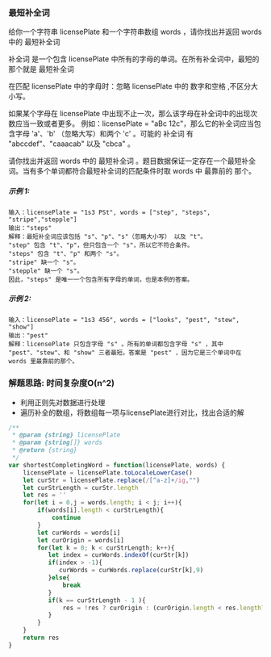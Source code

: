 ### 最短补全词
给你一个字符串 licensePlate 和一个字符串数组 words ，请你找出并返回 words 中的 最短补全词 

补全词 是一个包含 licensePlate 中所有的字母的单词。在所有补全词中，最短的那个就是 最短补全词 

在匹配 licensePlate 中的字母时：忽略 licensePlate 中的 数字和空格 ,不区分大小写。

如果某个字母在 licensePlate 中出现不止一次，那么该字母在补全词中的出现次数应当一致或者更多。
例如：licensePlate = "aBc 12c"，那么它的补全词应当包含字母 'a'、'b' （忽略大写）和两个 'c' 。可能的 补全词 有 "abccdef"、"caaacab" 以及 "cbca" 。

请你找出并返回 words 中的 最短补全词 。题目数据保证一定存在一个最短补全词。当有多个单词都符合最短补全词的匹配条件时取 words 中 最靠前的 那个。
 
##### 示例 1:

    输入：licensePlate = "1s3 PSt", words = ["step", "steps", "stripe","stepple"]
    输出："steps"
    解释：最短补全词应该包括 "s"、"p"、"s"（忽略大小写） 以及 "t"。
    "step" 包含 "t"、"p"，但只包含一个 "s"，所以它不符合条件。
    "steps" 包含 "t"、"p" 和两个 "s"。
    "stripe" 缺一个 "s"。
    "stepple" 缺一个 "s"。
    因此，"steps" 是唯一一个包含所有字母的单词，也是本例的答案。

##### 示例 2:

    输入：licensePlate = "1s3 456", words = ["looks", "pest", "stew", "show"]
    输出："pest"
    解释：licensePlate 只包含字母 "s" 。所有的单词都包含字母 "s" ，其中 "pest"、"stew"、和 "show" 三者最短。答案是 "pest" ，因为它是三个单词中在 words 里最靠前的那个。

### 解题思路: 时间复杂度O(n^2)
- 利用正则先对数据进行处理
- 遍历补全的数组，将数组每一项与licensePlate进行对比，找出合适的解

```js
/**
 * @param {string} licensePlate
 * @param {string[]} words
 * @return {string}
 */
var shortestCompletingWord = function(licensePlate, words) {
    licensePlate = licensePlate.toLocaleLowerCase()
    let curStr = licensePlate.replace(/[^a-z]+/ig,"")
    let curStrLength = curStr.length
    let res = ''
    for(let i = 0,j = words.length; i < j; i++){
        if(words[i].length < curStrLength){
            continue
        }
        let curWords = words[i]
        let curOrigin = words[i]
        for(let k = 0; k < curStrLength; k++){
           let index = curWords.indexOf(curStr[k])
           if(index > -1){
              curWords = curWords.replace(curStr[k],9)
           }else{
               break
           }
           if(k == curStrLength - 1 ){
               res = !res ? curOrigin : (curOrigin.length < res.length? curOrigin : res)
           }
        }
    }
    return res
}
```
